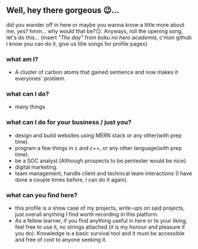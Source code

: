 ## Well, hey there gorgeous 😉...
did you wander off in here or maybe you wanna know a little more about me, yes? hmm... why would that be?😏. Anyways, roll the opening song, let's do this...
{insert _"The day"_ from _boku no hero academia_, c'mon github I know you can do it, give us title songs for profile pages}

### what am I?
- A cluster of carbon atoms that gained sentience and now makes it everyones' problem.

### what can I do?
- many things

### what can I do for your business / just you?
- design and build websites using MERN stack or any other(with prep time).
- program a few things in c and c++, or any other language(with prep time).
- be a SOC analyst.(Although prospects to be pentester would be nice).
- digital marketing.
- team management, handle client and technical team interactions (I have done a couple times before, I can do it again).

### what can you find here?
- this profile is a show case of my projects, write-ups on said projects, just overall anything I find worth recording in this platform.
- As a fellow learner, if you find anything useful in here or to your liking, feel free to use it, no strings attached (it is my honour and pleasure if you do). Knowledge is a basic survival tool and it must be accessible and free of cost to anyone seeking it.
